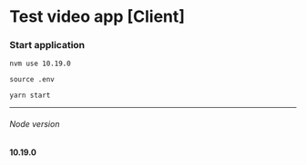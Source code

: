 # Test video app [Client]

### Start application

`nvm use 10.19.0`

`source .env`

`yarn start`

------------

###### Node version
**10.19.0**